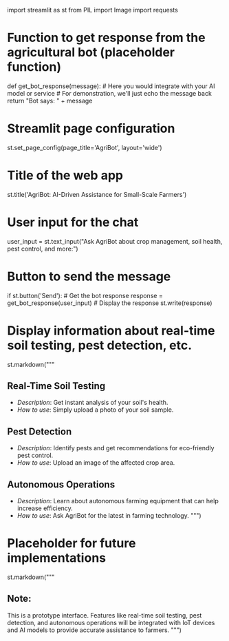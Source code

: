 import streamlit as st
from PIL import Image
import requests

# Function to get response from the agricultural bot (placeholder function)
def get_bot_response(message):
    # Here you would integrate with your AI model or service
    # For demonstration, we'll just echo the message back
    return "Bot says: " + message

# Streamlit page configuration
st.set_page_config(page_title='AgriBot', layout='wide')

# Title of the web app

st.title('AgriBot: AI-Driven Assistance for Small-Scale Farmers')

# User input for the chat
user_input = st.text_input("Ask AgriBot about crop management, soil health, pest control, and more:")

# Button to send the message
if st.button('Send'):
    # Get the bot response
    response = get_bot_response(user_input)
    # Display the response
    st.write(response)

# Display information about real-time soil testing, pest detection, etc.
st.markdown("""
## Real-Time Soil Testing
- *Description*: Get instant analysis of your soil's health.
- *How to use*: Simply upload a photo of your soil sample.

## Pest Detection
- *Description*: Identify pests and get recommendations for eco-friendly pest control.
- *How to use*: Upload an image of the affected crop area.

## Autonomous Operations
- *Description*: Learn about autonomous farming equipment that can help increase efficiency.
- *How to use*: Ask AgriBot for the latest in farming technology.
""")

# Placeholder for future implementations
st.markdown("""
## Note:
This is a prototype interface. Features like real-time soil testing, pest detection, and autonomous operations will be integrated with IoT devices and AI models to provide accurate assistance to farmers.
""")

